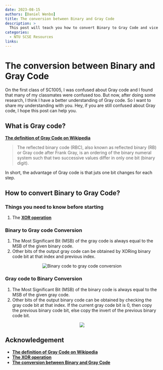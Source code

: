 ```yaml
---
date: 2023-08-15
authors: [Daniel Wenbo]
title: The conversion between Binary and Gray Code
description: >
  This post will teach you how to convert Binary to Gray Code and vice versa.
categories:
  - NTU SCSE Resources
links:
---
```


# The conversion between Binary and Gray Code
On the first class of SC1005, l was confused about Gray code and l found that many of my classmates were confused too. But now, after doing some research, l think l have a better understanding of Gray code. So l want to share my understanding with you. Hey, if you are still confused about Gray code, l hope this post can help you.

<!-- more -->

## What is Gray code?
[**The definition of Gray Code on Wikipedia**](https://en.wikipedia.org/wiki/Gray_code)
> The reflected binary code (RBC), also known as reflected binary (RB) or Gray code after Frank Gray, is an ordering of the binary numeral system such that two successive values differ in only one bit (binary digit). 

In short, the advantage of Gray code is that juts one bit changes for each step.

## How to convert Binary to Gray Code?
### Things you need to know before starting
1. The [**XOR operation**](https://www.baeldung.com/java-xor-operator)


### Binary to Gray code Conversion
1. The Most Significant Bit (MSB) of the gray code is always equal to the MSB of the given binary code.
2. Other bits of the output gray code can be obtained by XORing binary code bit at that index and previous index.

<p align="center"> <img src="/blog/assets/binary-to-gray-code/Gray-Code1.png" title = "Binary code to gray code conversion"> </p>

### Gray code to Binary Conversion
1. The Most Significant Bit (MSB) of the binary code is always equal to the MSB of the given gray code.
2. Other bits of the output binary code can be obtained by checking the gray code bit at that index. If the current gray code bit is 0, then copy the previous binary code bit, else copy the invert of the previous binary code bit.

<p align="center"> <img src="/blog/assets/binary-to-gray-code/Gray-Code2.png"> </p>

## Acknowledgement
- [**The definition of Gray Code on Wikipedia**](https://en.wikipedia.org/wiki/Gray_code)
- [**The XOR operation**](https://www.baeldung.com/java-xor-operator)
- [**The conversion between Binary and Gray Code**](https://www.geeksforgeeks.org/gray-to-binary-and-binary-to-gray-conversion/)
